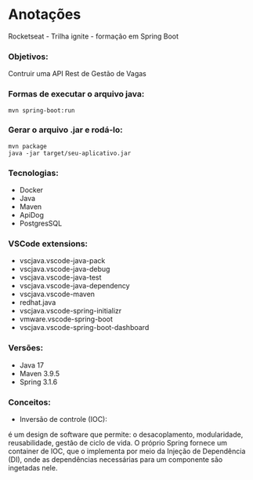 # Anotações

Rocketseat - Trilha ignite - formação em Spring Boot

### Objetivos:

Contruir uma API Rest de Gestão de Vagas

### Formas de executar o arquivo java:

```
mvn spring-boot:run
```

### Gerar o arquivo .jar e rodá-lo:
```
mvn package
java -jar target/seu-aplicativo.jar
```

### Tecnologias:
- Docker
- Java
- Maven
- ApiDog
- PostgresSQL

### VSCode extensions:
- vscjava.vscode-java-pack
- vscjava.vscode-java-debug
- vscjava.vscode-java-test
- vscjava.vscode-java-dependency
- vscjava.vscode-maven
- redhat.java
- vscjava.vscode-spring-initializr
- vmware.vscode-spring-boot
- vscjava.vscode-spring-boot-dashboard

### Versões:
- Java 17
- Maven 3.9.5
- Spring 3.1.6

### Conceitos:
- Inversão de controle (IOC):

é um design de software que permite:  o desacoplamento, modularidade, reusabilidade, gestão de ciclo de vida.
O próprio Spring fornece um container de IOC, que o implementa por meio da Injeção de Dependência (DI), onde as dependências necessárias para um componente são ingetadas nele.
